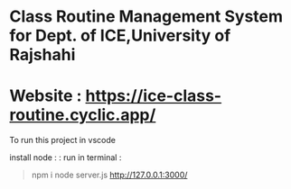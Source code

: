 # Class Routine Management System for Dept. of ICE,University of Rajshahi

 # Website : https://ice-class-routine.cyclic.app/
 
 
 
 To run this project in vscode
 
 install node
 :
 :
 run in terminal :
 > npm i
 > node server.js
 > http://127.0.0.1:3000/

